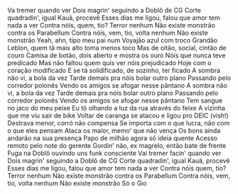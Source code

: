 Va tremer quando ver
Dois magrin' seguindo a Doblô de CG
Corte quadradin', igual Kauã, procevê
Esses dias me ligou, falou que amor tem nada a ver
Contra nóis, quem, tio? Terror nenhum
Não existe monstrão contra os Parabellum
Contra nóis, vem, tio, volta nenhum
Não existe monstrão
Yeah, ahn, tipo meu pai num Voyajão azul com troco
Grandão Leblon, quem tá mais alto toma menos toco
Mas de oitão, social, cintão de couro
Camisa de botão, dois aberto e mostra os ouro
Nóis que nunca teve predicado
Mas não faltou quem quis ver nóis prejudicado
Hoje com o coração modificado
E se tá solidificado, de sozinho, ter ficado
A sombra não vi, a bola da vez
Tarde demais pra nóis bolar outro plano
Passando pelo corredor polonês
Vendo os amigos se afogar nesse pântano
A sombra não vi, a bola da vez
Tarde demais pra nóis bolar outro plano
Passando pelo corredor polonês
Vendo os amigos se afogar nesse pântano
Tem sangue no jaco do meu peixe
Eu tô olhando a luz da rua através do feixe
A vizinha que me viu sair de bike
Voltar de caranga se atacou e ligou pro DEIC (vish!)
Destrava menor, corró não compensa
Se importa com o que lucra, não com o que eles pensam
Ataca os maior, memo' que não vença
Os bons ainda andarão na sua presença
Papo de milhão agora só ideia quente
Acesso remoto pelo note do gerente
Gordin' não, ex magrelo, então bate de frente
Fuga na Doblô ouvindo uns funk consciente
Vai tremer facin' quando ver
Dois magrin' seguindo a Doblô de CG
Corte quadradin', igual Kauã, procevê
Esses dias me ligou, falou que amor tem nada a ver
Contra nóis quem, tio? Terror nenhum
Não existe monstrão contra os Parabellum
Contra nóis, vem, tio, volta nenhum
Não existe monstrão
Só o Gio
